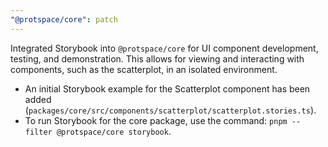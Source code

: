 ```yaml
---
"@protspace/core": patch
---
```


Integrated Storybook into `@protspace/core` for UI component development, testing, and demonstration.
This allows for viewing and interacting with components, such as the scatterplot, in an isolated environment.

- An initial Storybook example for the Scatterplot component has been added (`packages/core/src/components/scatterplot/scatterplot.stories.ts`).
- To run Storybook for the core package, use the command: `pnpm --filter @protspace/core storybook`.
